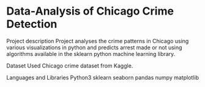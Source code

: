 # Data-Analysis of Chicago Crime Detection 
Project description
Project analyses the crime patterns in Chicago using various visualizations in python and predicts arrest made or not using algorithms available in the sklearn python machine learning library.

Dataset Used
Chicago crime dataset from Kaggle.

Languages and Libraries
Python3
sklearn
seaborn
pandas
numpy
matplotlib
